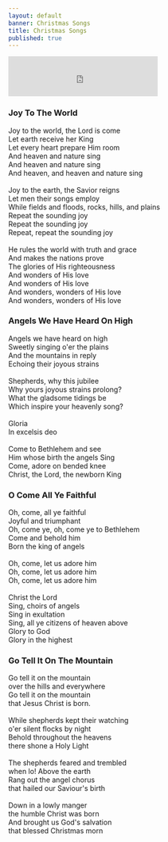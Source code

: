 ```yaml
---
layout: default
banner: Christmas Songs
title: Christmas Songs
published: true
---
```


<iframe src="https://open.spotify.com/embed/playlist/1pGfcBLr0Nq2znP5g1iRFj" width="300" height="80" frameborder="0" allowtransparency="true" allow="encrypted-media"></iframe>

### Joy To The World

Joy to the world, the Lord is come<br>
Let earth receive her King<br>
Let every heart prepare Him room<br>
And heaven and nature sing<br>
And heaven and nature sing<br>
And heaven, and heaven and nature sing<br>
<br>
Joy to the earth, the Savior reigns<br>
Let men their songs employ<br>
While fields and floods, rocks, hills, and plains<br>
Repeat the sounding joy<br>
Repeat the sounding joy<br>
Repeat, repeat the sounding joy<br>
<br>
He rules the world with truth and grace<br>
And makes the nations prove<br>
The glories of His righteousness<br>
And wonders of His love<br>
And wonders of His love<br>
And wonders, wonders of His love<br>
And wonders, wonders of His love<br>

### Angels We Have Heard On High

Angels we have heard on high<br>
Sweetly singing o'er the plains<br>
And the mountains in reply<br>
Echoing their joyous strains<br>
<br>
Shepherds, why this jubilee<br>
Why yours joyous strains prolong?<br>
What the gladsome tidings be<br>
Which inspire your heavenly song?<br>
<br>
Gloria<br>
In excelsis deo<br>
<br>
Come to Bethlehem and see<br>
Him whose birth the angels Sing<br>
Come, adore on bended knee<br>
Christ, the Lord, the newborn King<br>

### O Come All Ye Faithful

Oh, come, all ye faithful<br>
Joyful and triumphant<br>
Oh, come ye, oh, come ye to Bethlehem<br>
Come and behold him<br>
Born the king of angels<br>
<br>
Oh, come, let us adore him<br>
Oh, come, let us adore him<br>
Oh, come, let us adore him<br>
<br>
Christ the Lord<br>
Sing, choirs of angels<br>
Sing in exultation<br>
Sing, all ye citizens of heaven above<br>
Glory to God<br>
Glory in the highest<br>


### Go Tell It On The Mountain

Go tell it on the mountain<br>
over the hills and everywhere<br>
Go tell it on the mountain<br>
that Jesus Christ is born.<br>
<br>
While shepherds kept their watching<br>
o'er silent flocks by night<br>
Behold throughout the heavens<br>
there shone a Holy Light<br>
<br>
The shepherds feared and trembled<br>
when lo! Above the earth<br>
Rang out the angel chorus<br>
that hailed our Saviour's birth<br>
<br>
Down in a lowly manger<br>
the humble Christ was born<br>
And brought us God's salvation<br>
that blessed Christmas morn<br>
